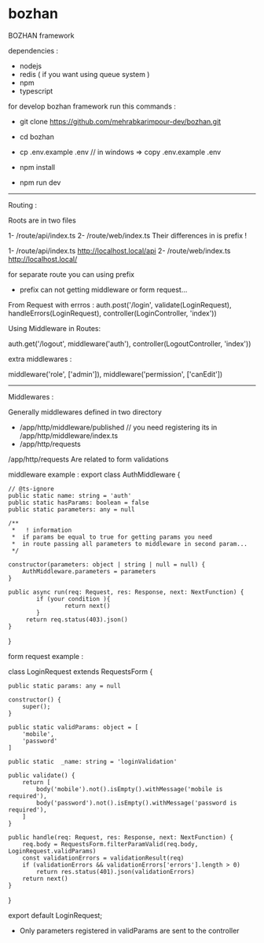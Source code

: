 # bozhan

BOZHAN framework

dependencies : 
- nodejs 
- redis ( if you want using queue system )
- npm
- typescript


for develop bozhan framework run this commands :

- git clone  https://github.com/mehrabkarimpour-dev/bozhan.git

- cd bozhan

- cp .env.example .env   // in windows => copy .env.example .env

- npm install 

- npm run dev
___________________________________________________________________________________________________
Routing :

Roots are in two files

1- /route/api/index.ts
2- /route/web/index.ts
Their differences in is prefix !

1- /route/api/index.ts   http://localhost.local/api
2- /route/web/index.ts   http://localhost.local/

for separate  route  you can using prefix 
-  prefix can not getting middleware or form request...


From Request with errros : 
auth.post('/login',
            validate(LoginRequest),
            handleErrors(LoginRequest),
            controller(LoginController, 'index'))

Using Middleware in Routes: 

auth.get('/logout',
            middleware('auth'),
            controller(LogoutController, 'index'))
            
extra middlewares  :


  middleware('role', ['admin']),
  middleware('permission', ['canEdit'])
 ___________________________________________________________________________________________________

Middlewares :

Generally middlewares defined in two directory 

- /app/http/middleware/published    // you need registering its in /app/http/middleware/index.ts
- /app/http/requests

/app/http/requests Are related to form validations
 
 
 middleware example : 
 export class AuthMiddleware {


    // @ts-ignore
    public static name: string = 'auth'
    public static hasParams: boolean = false
    public static parameters: any = null

    /**
     *   ! information
     *  if params be equal to true for getting params you need
     *  in route passing all parameters to middleware in second param...
     */

    constructor(parameters: object | string | null = null) {
        AuthMiddleware.parameters = parameters
    }

    public async run(req: Request, res: Response, next: NextFunction) {
            if (your condition ){
                    return next()
            }
         return req.status(403).json()
    }

}



form request example : 

class LoginRequest extends RequestsForm {

    public static params: any = null

    constructor() {
        super();
    }

    public static validParams: object = [
        'mobile',
        'password'
    ]

    public static  _name: string = 'loginValidation'

    public validate() {
        return [
            body('mobile').not().isEmpty().withMessage('mobile is required'),
            body('password').not().isEmpty().withMessage('password is required'),
        ]
    }

    public handle(req: Request, res: Response, next: NextFunction) {
        req.body = RequestsForm.filterParamValid(req.body, LoginRequest.validParams)
        const validationErrors = validationResult(req)
        if (validationErrors && validationErrors['errors'].length > 0)
            return res.status(401).json(validationErrors)
        return next()
    }
}

export default LoginRequest;

- Only parameters registered in validParams are sent to the controller

 
            
            
            
